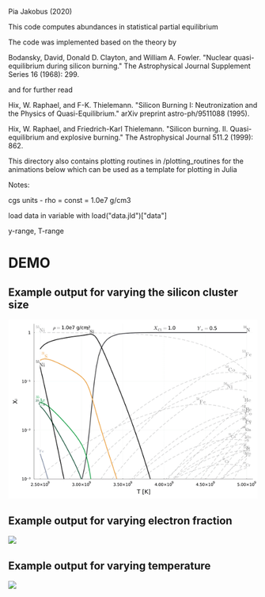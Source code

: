 Pia Jakobus (2020) 

This code computes abundances in statistical partial equilibrium

The code was implemented based on the theory by  

Bodansky, David, Donald D. Clayton, and William A. Fowler. "Nuclear quasi-equilibrium during silicon burning." The Astrophysical Journal Supplement Series 16 (1968): 299. 

and for further read 

Hix, W. Raphael, and F-K. Thielemann. "Silicon Burning I: Neutronization and the Physics of Quasi-Equilibrium." arXiv preprint astro-ph/9511088 (1995).

Hix, W. Raphael, and Friedrich-Karl Thielemann. "Silicon burning. II. Quasi-equilibrium and explosive burning." The Astrophysical Journal 511.2 (1999): 862.

This directory also contains plotting routines in /plotting_routines for the animations below which can be used as a template for plotting in Julia 
 
Notes:

cgs units - rho = const = 1.0e7 g/cm3

load data in variable with load("data.jld")["data"]

y-range, T-range

# DEMO
## Example output for varying the silicon cluster size
![](demo/demo1.gif)
## Example output for varying electron fraction 
![](demo/demo2.gif)
## Example output for varying temperature 
![](demo/demo3.gif)


